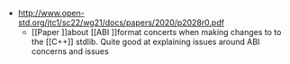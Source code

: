 - http://www.open-std.org/jtc1/sc22/wg21/docs/papers/2020/p2028r0.pdf
    - [[Paper ]]about [[ABI ]]format concerts when making changes to to the [[C++]] stdlib. Quite good at explaining issues around ABI concerns and issues
